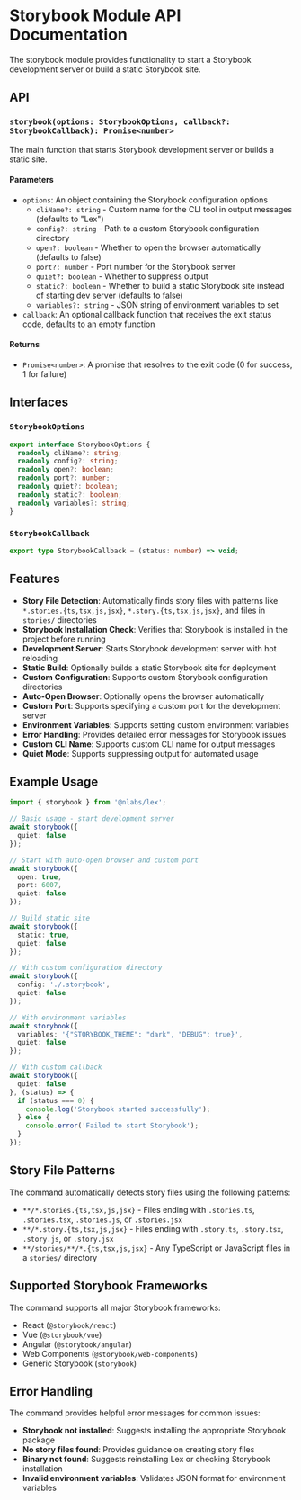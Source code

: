 # Storybook Module API Documentation

The storybook module provides functionality to start a Storybook development server or build a static Storybook site.

## API

### `storybook(options: StorybookOptions, callback?: StorybookCallback): Promise<number>`

The main function that starts Storybook development server or builds a static site.

#### Parameters

- `options`: An object containing the Storybook configuration options
  - `cliName?: string` - Custom name for the CLI tool in output messages (defaults to "Lex")
  - `config?: string` - Path to a custom Storybook configuration directory
  - `open?: boolean` - Whether to open the browser automatically (defaults to false)
  - `port?: number` - Port number for the Storybook server
  - `quiet?: boolean` - Whether to suppress output
  - `static?: boolean` - Whether to build a static Storybook site instead of starting dev server (defaults to false)
  - `variables?: string` - JSON string of environment variables to set
- `callback`: An optional callback function that receives the exit status code, defaults to an empty function

#### Returns

- `Promise<number>`: A promise that resolves to the exit code (0 for success, 1 for failure)

## Interfaces

### `StorybookOptions`

```typescript
export interface StorybookOptions {
  readonly cliName?: string;
  readonly config?: string;
  readonly open?: boolean;
  readonly port?: number;
  readonly quiet?: boolean;
  readonly static?: boolean;
  readonly variables?: string;
}
```

### `StorybookCallback`

```typescript
export type StorybookCallback = (status: number) => void;
```

## Features

- **Story File Detection**: Automatically finds story files with patterns like `*.stories.{ts,tsx,js,jsx}`, `*.story.{ts,tsx,js,jsx}`, and files in `stories/` directories
- **Storybook Installation Check**: Verifies that Storybook is installed in the project before running
- **Development Server**: Starts Storybook development server with hot reloading
- **Static Build**: Optionally builds a static Storybook site for deployment
- **Custom Configuration**: Supports custom Storybook configuration directories
- **Auto-Open Browser**: Optionally opens the browser automatically
- **Custom Port**: Supports specifying a custom port for the development server
- **Environment Variables**: Supports setting custom environment variables
- **Error Handling**: Provides detailed error messages for Storybook issues
- **Custom CLI Name**: Supports custom CLI name for output messages
- **Quiet Mode**: Supports suppressing output for automated usage

## Example Usage

```typescript
import { storybook } from '@nlabs/lex';

// Basic usage - start development server
await storybook({
  quiet: false
});

// Start with auto-open browser and custom port
await storybook({
  open: true,
  port: 6007,
  quiet: false
});

// Build static site
await storybook({
  static: true,
  quiet: false
});

// With custom configuration directory
await storybook({
  config: './.storybook',
  quiet: false
});

// With environment variables
await storybook({
  variables: '{"STORYBOOK_THEME": "dark", "DEBUG": true}',
  quiet: false
});

// With custom callback
await storybook({
  quiet: false
}, (status) => {
  if (status === 0) {
    console.log('Storybook started successfully');
  } else {
    console.error('Failed to start Storybook');
  }
});
```

## Story File Patterns

The command automatically detects story files using the following patterns:

- `**/*.stories.{ts,tsx,js,jsx}` - Files ending with `.stories.ts`, `.stories.tsx`, `.stories.js`, or `.stories.jsx`
- `**/*.story.{ts,tsx,js,jsx}` - Files ending with `.story.ts`, `.story.tsx`, `.story.js`, or `.story.jsx`
- `**/stories/**/*.{ts,tsx,js,jsx}` - Any TypeScript or JavaScript files in a `stories/` directory

## Supported Storybook Frameworks

The command supports all major Storybook frameworks:

- React (`@storybook/react`)
- Vue (`@storybook/vue`)
- Angular (`@storybook/angular`)
- Web Components (`@storybook/web-components`)
- Generic Storybook (`storybook`)

## Error Handling

The command provides helpful error messages for common issues:

- **Storybook not installed**: Suggests installing the appropriate Storybook package
- **No story files found**: Provides guidance on creating story files
- **Binary not found**: Suggests reinstalling Lex or checking Storybook installation
- **Invalid environment variables**: Validates JSON format for environment variables
